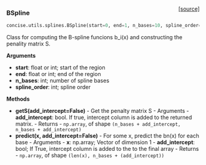 <span style="float:right;">[[source]](https://github.com/avsecz/concise/blob/master/concise/utils/splines.py#L10)</span>
### BSpline

```python
concise.utils.splines.BSpline(start=0, end=1, n_bases=10, spline_order=3)
```

Class for computing the B-spline funcions b_i(x) and
constructing the penality matrix S.

__Arguments__

- __start__: float or int; start of the region
- __end__: float or int; end of the region
- __n_bases__: int; number of spline bases
- __spline_order__: int; spline order

__Methods__

- **getS(add_intercept=False)** - Get the penalty matrix S
	  - Arguments
		 - **add_intercept**: bool. If true, intercept column is added to the returned matrix.
	  - Returns
		 - `np.array`, of shape `(n_bases + add_intercept, n_bases + add_intercept)`
- **predict(x, add_intercept=False)** - For some x, predict the bn(x) for each base
	  - Arguments
		 - **x**: np.array; Vector of dimension 1
		 - **add_intercept**: bool; If True, intercept column is added to the to the final array
	  - Returns
		 - `np.array`, of shape `(len(x), n_bases + (add_intercept))`
